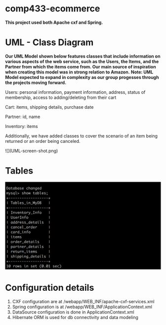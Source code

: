 # comp433-ecommerce
<b>This project used both Apache cxf and Spring.</b>

# UML - Class Diagram
<b>Our UML Model shown below features classes that include information on various aspects of the web service, such as the Users, the Items, and the Partner from which the items come from. Our main source of inspiration when creating this model was in strong relation to Amazon.</b>
<b>Note: UML Model expected to expand in complexity as our group progesses through the projects moving forward.</b>
<p>Users: personal information, payment information, address, status of membership, access to adding/deleting from their cart</p>
<p>Cart: items, shipping details, purchase date</p>
<p>Partner: id, name</p>
<p>Inventory: items</p>
<p>Additionally, we have added classes to cover the scenario of an item being returned or an order being canceled.</p>
![](UML-screen-shot.png)

# Tables

![](ListOfTables.png)

# Configuration details

1. CXF configuration are at /webapp/WEB_INF/apache-cxf-services.xml
2. Spring configuration is at /webapp/WEB_INF/ApplicationContext.xml
3. DataSource configuration is done in ApplicationContext.xml
4. Hibernate ORM is used for db connectivity and data modeling




